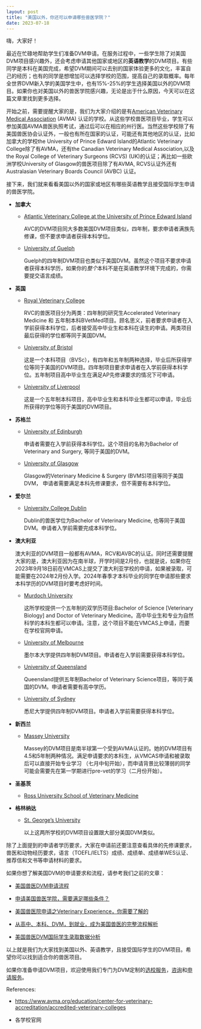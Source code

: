 ```yaml
---
layout: post
title: "美国以外，你还可以申请哪些兽医学院？"
date: 2023-07-18
---
```


嗨，大家好！

最近在忙碌地帮助学生们准备DVM申请。在服务过程中，一些学生除了对美国DVM项目感兴趣外，还会考虑申请其他国家或地区的**英语教学**的DVM项目。有些同学是本科在美国完成，希望DVM期间可以去别的国家体验更多的文化，丰富自己的经历；也有的同学是想增加可以选择学校的范围，提高自己的录取概率。每年全世界DVM新入学的美国学生中，也有15%-25%的学生选择美国以外的DVM项目。如果你也对美国以外的兽医学院感兴趣，无论是出于什么原因，今天可以在这篇文章里找到更多选择。

开始之前，需要提醒大家的是，我们为大家介绍的是有[American Veterinary Medical Association](https://www.avma.org/education/center-for-veterinary-accreditation/accredited-veterinary-colleges) (AVMA) 认证的学校。从这些学校兽医项目毕业，学生可以参加美国AVMA兽医执照考试，通过后可以在相应的州行医。当然这些学校除了有美国兽医协会认证外，一般也有所在国家的认证，可能还有其他地区的认证，比如加拿大的学校the University of Prince Edward Island的Atlantic Veterinary College除了有AVMA，还有the Canadian Veterinary Medical Association,以及the Royal College of Veterinary Surgeons (RCVS) (UK)的认证；再比如一些欧洲学校University of Glasgow的兽医项目除了有AVMA, RCVS认证外还有Australasian Veterinary Boards Council (AVBC) 认证。

接下来，我们就来看看美国以外的国家或地区有哪些英语教学且接受国际学生申请的兽医学院。

+ **加拿大**

    + [Atlantic Veterinary College at the University of Prince Edward Island](https://www.upei.ca/programs/doctor-veterinary-medicine)
         
         AVC的DVM项目同大多数美国DVM项目类似，四年制，要求申请者满族先修课，但不要求申请者获得本科学位。
     
    + [University of Guelph](https://ovc.uoguelph.ca/)
        
        Guelph的四年制DVM项目也类似于美国DVM。虽然这个项目不要求申请者获得本科学历，如果你的*整个*本科不是在英语教学环境下完成的，你需要提交语言成绩。
    
+ **英国**

    + [Royal Veterinary College](https://www.rvc.ac.uk)
        
        RVC的兽医项目分为两类：四年制的研究生Accelerated Veterinary Medicine 和 五年制本科BVetMed项目。顾名思义，前者要求申请者在入学前获得本科学位，后者接受高中毕业生和本科在读生的申请。两类项目最后获得的学位都等同于美国DVM。
    
    + [University of Bristol](https://www.bristol.ac.uk/study/undergraduate/2023/vet-science/)
        
        这是一个本科项目（BVSc），有四年和五年制两种选择，毕业后所获得学位等同于美国的DVM项目。四年制项目要求申请者在入学前获得本科学位。五年制项目高中毕业生在满足AP先修课要求的情况下可申请。
    
    + [University of Liverpool](https://www.liverpool.ac.uk/veterinary-science/about-us/)
        
        这是一个五年制本科项目，高中毕业生和本科毕业生都可以申请，毕业后所获得的学位等同于美国的DVM项目。
        
+ **苏格兰**

    + [University of Edinburgh](https://www.ed.ac.uk/vet)
        
        申请者需要在入学前获得本科学位。这个项目的名称为Bachelor of Veterinary and Surgery, 等同于美国的DVM。
        
    + [University of Glasgow](https://www.gla.ac.uk/undergraduate/degrees/veterinarymedicine/)
        
        Glasgow的Veterinary Medicine & Surgery (BVMS)项目等同于美国DVM， 申请者需要满足本科先修课要求，但不需要有本科学位。
    
+ **爱尔兰**

    + [University College Dublin](https://www.ucd.ie/vetmed)
        
        Dublin的兽医学位为Bachelor of Veterinary Medicine, 也等同于美国DVM。申请者入学前需要完成本科学位。
        
+ **澳大利亚**
    
    澳大利亚的DVM项目一般都有AVMA，RCV和AVBC的认证。同时还需要提醒大家的是，澳大利亚因为在南半球，开学时间是2月份，也就是说，如果你在2023年9月18日前在VMCAS上提交了澳大利亚学校的申请，如果被录取，可能需要在2024年2月份入学。2024年春季才本科毕业的同学在申请那些要求本科学历的DVM项目时要考虑好时间。
    
    + [Murdoch University](https://www.murdoch.edu.au/veterinary-school) 
        
        这所学校提供一个五年制的双学历项目:Bachelor of Science [Veterinary Biology] and Doctor of Veterinary Medicine。高中毕业生和专业为自然科学的本科生都可以申请。注意，这个项目不能在VMCAS上申请，而要在学校官网申请。
    
    + [University of Melbourne]( https://www.fvas.unimelb.edu.au)
    
        墨尔本大学提供四年制DVM项目。申请者在入学前需要获得本科学位。
        
    + [University of Queensland](https://veterinary-science.uq.edu.au)
        
        Queensland提供五年制Bachelor of Veterinary Science项目，等同于美国的DVM。申请者需要有高中学历。
        
    + [University of Sydney](https://sydney.edu.au/vetscience)
        
        悉尼大学提供四年制DVM项目。申请者入学前需要获得本科学位。

+ **新西兰**
    
    + [Massey University](https://www.massey.ac.nz/about/colleges-schools-and-institutes/college-of-sciences/school-of-veterinary-science/)
    
        Massey的DVM项目是南半球第一个受到AVMA认证的。她的DVM项目有4.5和5年制两种情况。满足申请要求的本科生，从VMCAS申请和被录取后可以直接开始专业学习 （七月中旬开始），而申请背景比较薄弱的同学可能会需要先在第一学期进行pre-vet的学习（二月份开始）。
        
+ **圣基茨**

    + [Ross University School of Veterinary Medicine](https://veterinary.rossu.edu)
    
+ **格林纳达**

    + [St. George’s University](https://www.sgu.edu/academic-programs/school-of-veterinary-medicine/)
    
        以上这两所学校的DVM项目设置跟大部分美国DVM类似。
    
除了上面提到的申请者学历要求，大家在申请前还要注意查看具体的先修课要求，兽医和动物经历要求，语言（TOEFL/IELTS）成绩、成绩单、成绩单WES认证、推荐信和文书等申请材料的要求。

如果你想了解美国DVM的申请要求和流程，请参考我们之前的文章：

+ [美国兽医DVM申请流程](https://www.tessay.org/blog/2018/10/05/vmcas)

+ [申请美国兽医学院，需要满足哪些条件？](https://www.tessay.org/blog/2020/12/29/dvm-application)

+ [美国兽医院申请之Veterinary Experience，你需要了解的](https://www.tessay.org/blog/2022/04/15/veterinary-experience)

+ [从高中、本科、DVM，到就业，成为美国兽医的完整流程解析](https://www.tessay.org/blog/2023/03/20/dvm-whole-process)

+ [美国兽医DVM国际学生录取数据分析](https://tessay.org/blog/2022/11/28/dvm-international-admission-analytics)

以上就是我们为大家找到美国以外、英语教学，且接受国际学生的DVM项目。希望你可以找到适合你的兽医项目。

如果你准备申请DVM项目，欢迎使用我们专门为DVM定制的[选校服务](https://tessay.org/pages/dvm_school_selection/)，[咨询](https://tessay.org/pages/consulting/)和[申请服务](https://tessay.org/)。

References:

+ https://www.avma.org/education/center-for-veterinary-accreditation/accredited-veterinary-colleges

+ 各学校官网
